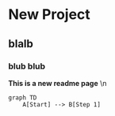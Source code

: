 # New Project

## blalb
 ### blub blub

**This is a new readme page** \n

```mermaid
graph TD
    A[Start] --> B[Step 1]
```